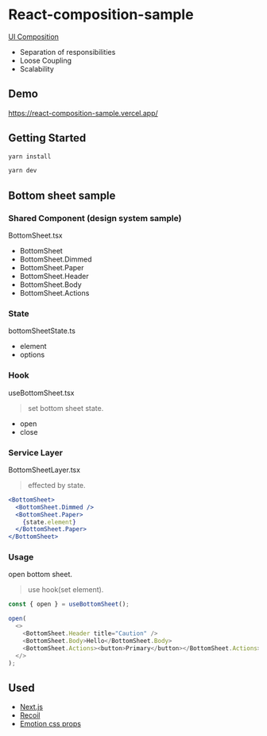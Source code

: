 # React-composition-sample

[UI Composition](https://kyleshevlin.com/ui-composition/?utm_source=pocket_saves)
- Separation of responsibilities
- Loose Coupling
- Scalability

## Demo
https://react-composition-sample.vercel.app/

## Getting Started

```bash
yarn install
```

```bash
yarn dev
```


## Bottom sheet sample

### Shared Component (design system sample)
BottomSheet.tsx

- BottomSheet
- BottomSheet.Dimmed
- BottomSheet.Paper
- BottomSheet.Header
- BottomSheet.Body
- BottomSheet.Actions

### State
bottomSheetState.ts

- element
- options

### Hook
useBottomSheet.tsx

> set bottom sheet state.

- open
- close

### Service Layer
BottomSheetLayer.tsx

> effected by state.

```jsx
<BottomSheet>
  <BottomSheet.Dimmed />
  <BottomSheet.Paper>
    {state.element}
  </BottomSheet.Paper>
</BottomSheet>
```

### Usage
open bottom sheet.

> use hook(set element). 

```typescript
const { open } = useBottomSheet();

open(
  <>
    <BottomSheet.Header title="Caution" />
    <BottomSheet.Body>Hello</BottomSheet.Body>
    <BottomSheet.Actions><button>Primary</button></BottomSheet.Actions>
  </>
);
```

## Used
- [Next.js](https://nextjs.org)
- [Recoil](https://recoiljs.org/docs/introduction/motivation)
- [Emotion css props](https://emotion.sh/docs/css-prop)

